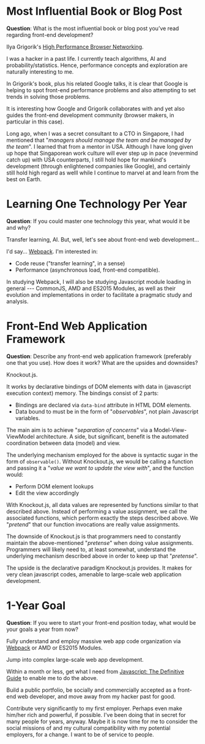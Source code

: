 # Most Influential Book or Blog Post

**Question**: What is the most influential book or blog post you’ve read regarding front-end development?

Ilya Grigorik's [High Performance Browser Networking](https://hpbn.co).

I was a hacker in a past life. I currently teach algorithms, AI and probability/statistics. Hence, performance concepts and exploration are naturally interesting to me.

In Grigorik's book, plus his related Google talks, it is clear that Google is helping to spot front-end performance problems and also attempting to set trends in solving those problems.

It is interesting how Google and Grigorik collaborates with and yet also guides the front-end development community (browser makers, in particular in this case).

Long ago, when I was a secret consultant to a CTO in Singapore, I had mentioned that "*managers should manage the team and be managed by the team*". I learned that from a mentor in USA. Although I have long given up hope that Singaporean work culture will ever step up in pace (nevermind catch up) with USA counterparts, I still hold hope for mankind's development (through enlightened companies like Google), and certainly still hold high regard as welll while I continue to marvel at and learn from the best on Earth.

# Learning One Technology Per Year

**Question**: If you could master one technology this year, what would it be and why?

Transfer learning, AI. But, well, let's see about front-end web development...

I'd say... [Webpack](https://webpack.github.io). I'm interested in:

* Code reuse ("transfer learning", in a sense)
* Performance (asynchronous load, front-end compatible).

In studying Webpack, I will also be studying Javascript module loading in general --- CommonJS, AMD and ES2015 Modules, as well as their evolution and implementations in order to facilitate a pragmatic study and analysis.

# Front-End Web Application Framework

**Question**: Describe any front-end web application framework (preferably one that you use). How does it work? What are the upsides and downsides?

Knockout.js.

It works by declarative bindings of DOM elements with data in (javascript execution context) memory.
The bindings consist of 2 parts:

* Bindings are declared via ``data-bind`` attribute in HTML DOM elements.
* Data bound to must be in the form of "*observables*", not plain Javascript variables.

The main aim is to achieve "*separation of concerns*" via a Model-View-ViewModel architecture. A side, but significant, benefit is the automated coordination between data (model) and view.

The underlying mechanism employed for the above is syntactic sugar in the form of ``observable()``. Without Knockout.js, we would be calling a function and passing it a "*value we want to update the view with*", and the function would:

* Perform DOM element lookups
* Edit the view accordingly

With Knockout.js, all data values are represented by functions similar to that described above. Instead of performing a value assignment, we call the associated functions, which perform exactly the steps described above. We "*pretend*" that our function invocations are really value assignments.

The downside of Knockout.js is that programmers need to constantly maintain the above-mentioned "*pretense*" when doing value assignments. Programmers will likely need to, at least somewhat, understand the underlying mechanism described above in order to keep up that "*pretense*".

The upside is the declarative paradigm Knockout.js provides. It makes for very clean javascript codes, amenable to large-scale web application development.

# 1-Year Goal

**Question**: If you were to start your front-end position today, what would be your goals a year from now?

Fully understand and employ massive web app code organization via [Webpack](https://webpack.github.io) or AMD or ES2015 Modules.

Jump into complex large-scale web app development.

Within a month or less, get what I need from [Javascript: The Definitive Guide](http://shop.oreilly.com/product/9780596805531.do) to enable me to do the above.

Build a public portfolio, be socially and commercially accepted as a front-end web developer, and move away from my hacker past for good.

Contribute very significantly to my first employer. Perhaps even make him/her rich and powerful, if possible. I've been doing that in secret for many people for years, anyway. Maybe it is now time for me to consider the social missions of and my cultural compatibility with my potential employers, for a change. I want to be of service to people.
